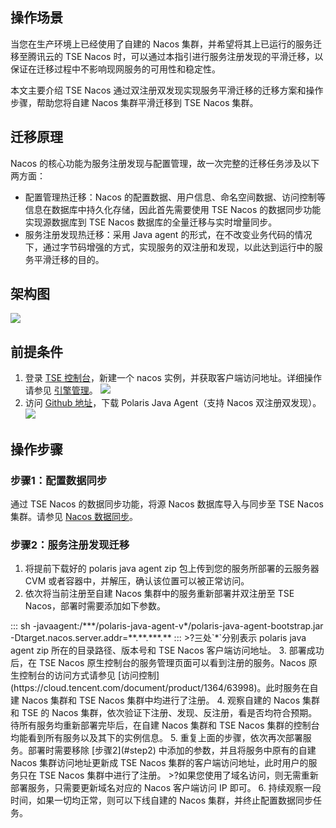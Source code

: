 
## 操作场景
当您在生产环境上已经使用了自建的 Nacos 集群，并希望将其上已运行的服务迁移至腾讯云的 TSE Nacos 时，可以通过本指引进行服务注册发现的平滑迁移，以保证在迁移过程中不影响现网服务的可用性和稳定性。

本文主要介绍 TSE Nacos 通过双注册双发现实现服务平滑迁移的迁移方案和操作步骤，帮助您将自建 Nacos 集群平滑迁移到 TSE Nacos 集群。

## 迁移原理
Nacos 的核心功能为服务注册发现与配置管理，故一次完整的迁移任务涉及以下两方面：

- 配置管理热迁移：Nacos 的配置数据、用户信息、命名空间数据、访问控制等信息在数据库中持久化存储，因此首先需要使用 TSE Nacos 的数据同步功能实现源数据库到 TSE Nacos 数据库的全量迁移与实时增量同步。
- 服务注册发现热迁移：采用 Java agent 的形式，在不改变业务代码的情况下，通过字节码增强的方式，实现服务的双注册和发现，以此达到运行中的服务平滑迁移的目的。


## 架构图

![](https://qcloudimg.tencent-cloud.cn/raw/714c1489be567240072ae1802c5f85e3.png)

## 前提条件
1. 登录 [TSE 控制台](https://console.cloud.tencent.com/tse)，新建一个 nacos 实例，并获取客户端访问地址。详细操作请参见 [引擎管理](https://cloud.tencent.com/document/product/1364/63997)。
![](https://qcloudimg.tencent-cloud.cn/raw/343ea18a5103e2a7529e1dcc74426d67.png)
2. 访问 [Github 地址](https://github.com/polarismesh/polaris-java-agent/releases/tag/v1.1.0-beta.0)，下载 Polaris Java Agent（支持 Nacos 双注册双发现）。
![](https://qcloudimg.tencent-cloud.cn/raw/53bb8ef2c64e23114e0b86d1c5eb2f35.png)

## 操作步骤

### 步骤1：配置数据同步
通过 TSE Nacos 的数据同步功能，将源 Nacos 数据库导入与同步至 TSE Nacos 集群。请参见 [Nacos 数据同步](https://cloud.tencent.com/document/product/1364/84650)。

### 步骤2：服务注册发现迁移
1. 将提前下载好的 polaris java agent zip 包上传到您的服务所部署的云服务器 CVM 或者容器中，并解压，确认该位置可以被正常访问。
2. [](id:step2)依次将当前注册至自建 Nacos 集群中的服务重新部署并双注册至 TSE Nacos，部署时需要添加如下参数。
<dx-codeblock>
:::  sh
-javaagent:/***/polaris-java-agent-v*/polaris-java-agent-bootstrap.jar  -Dtarget.nacos.server.addr=**.**.***.**
:::
</dx-codeblock>
>?三处`*`分别表示 polaris java agent zip 所在的目录路径、版本号和 TSE Nacos 客户端访问地址。
3. 部署成功后，在 TSE Nacos 原生控制台的服务管理页面可以看到注册的服务。Nacos 原生控制台的访问方式请参见 [访问控制](https://cloud.tencent.com/document/product/1364/63998)。此时服务在自建 Nacos 集群和 TSE Nacos 集群中均进行了注册。
4. 观察自建的 Nacos 集群和 TSE 的 Nacos 集群，依次验证下注册、发现、反注册，看是否均符合预期。待所有服务均重新部署完毕后，在自建 Nacos 集群和 TSE Nacos 集群的控制台均能看到所有服务以及其下的实例信息。
5. 重复上面的步骤，依次再次部署服务。部署时需要移除 [步骤2](#step2) 中添加的参数，并且将服务中原有的自建 Nacos 集群访问地址更新成 TSE Nacos 集群的客户端访问地址，此时用户的服务只在 TSE Nacos 集群中进行了注册。
>?如果您使用了域名访问，则无需重新部署服务，只需要更新域名对应的 Nacos 客户端访问 IP 即可。
6. 持续观察一段时间，如果一切均正常，则可以下线自建的 Nacos 集群，并终止配置数据同步任务。


 






